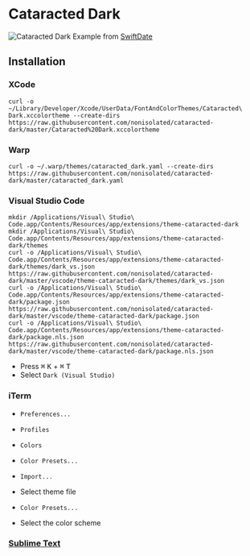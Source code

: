 # Cataracted Dark

![Cataracted Dark](Preview.png)
Example from [SwiftDate](https://github.com/malcommac/SwiftDate)

## Installation

### XCode
```
curl -o ~/Library/Developer/Xcode/UserData/FontAndColorThemes/Cataracted\ Dark.xccolortheme --create-dirs https://raw.githubusercontent.com/nonisolated/cataracted-dark/master/Cataracted%20Dark.xccolortheme
```

### Warp

```
curl -o ~/.warp/themes/cataracted_dark.yaml --create-dirs https://raw.githubusercontent.com/nonisolated/cataracted-dark/master/cataracted_dark.yaml
```

### Visual Studio Code
```
mkdir /Applications/Visual\ Studio\ Code.app/Contents/Resources/app/extensions/theme-cataracted-dark
mkdir /Applications/Visual\ Studio\ Code.app/Contents/Resources/app/extensions/theme-cataracted-dark/themes
curl -o /Applications/Visual\ Studio\ Code.app/Contents/Resources/app/extensions/theme-cataracted-dark/themes/dark_vs.json https://raw.githubusercontent.com/nonisolated/cataracted-dark/master/vscode/theme-cataracted-dark/themes/dark_vs.json
curl -o /Applications/Visual\ Studio\ Code.app/Contents/Resources/app/extensions/theme-cataracted-dark/package.json https://raw.githubusercontent.com/nonisolated/cataracted-dark/master/vscode/theme-cataracted-dark/package.json
curl -o /Applications/Visual\ Studio\ Code.app/Contents/Resources/app/extensions/theme-cataracted-dark/package.nls.json https://raw.githubusercontent.com/nonisolated/cataracted-dark/master/vscode/theme-cataracted-dark/package.nls.json
```
* Press <kbd>⌘</kbd> <kbd>K</kbd> + <kbd>⌘</kbd> <kbd>T</kbd>
* Select `Dark (Visual Studio)`

### iTerm
* `Preferences...`
* `Profiles`
* `Colors`
* `Color Presets...`
* `Import...`
* Select theme file

* `Color Presets...`
* Select the color scheme

### [Sublime Text](https://github.com/nonisolated/cataracted-dark-sublime-text)
